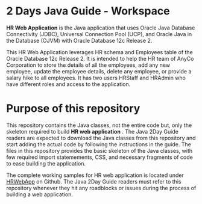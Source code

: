 # 2 Days Java Guide - Workspace 
 
**HR Web Application** is the Java application that uses Oracle Java Database Connectivity (JDBC), Universal Connection Pool (UCP), and Oracle Java in the Database (OJVM) with Oracle Database 12c Release 2.   

This HR Web Application leverages HR schema and Employees table of the Oracle Database 12c Release 2. It is intended to help the HR team of AnyCo Corporation to store the details of all the employees, add any new employee, update the employee details, delete any employee, or provide a salary hike to all employees. It has two users HRStaff and HRAdmin who have different roles and access to the application.

# Purpose of this repository

This repository contains the Java classes, not the entire code but, only the skeleton required to build **HR web application** .  The Java 2Day Guide readers are expected to download the Java classes from this repository and start adding the actual code by following the instructions in the guide. The files in this repository provides the basic skeleton of the Java classes, with few required import statemements, CSS, and necessary fragments of code to ease building the application. 

The complete working samples for HR web application is located under [HRWebApp](https://github.com/oracle/oracle-db-examples/tree/master/java/HRWebApp) on Github.  The Java 2Day Guide readers must refer to this repository whenever they hit any roadblocks or issues during the process of building a web application. 
